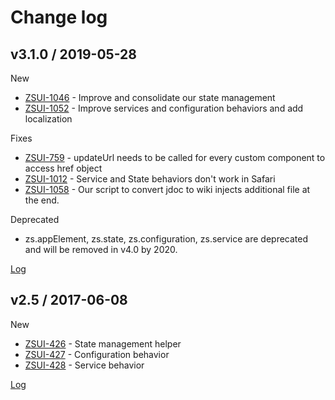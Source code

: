 
# Change log
## v3.1.0 / 2019-05-28

New

* [ZSUI-1046](https://zsassociates.atlassian.net/browse/ZSUI-1046) - Improve and consolidate our state management
* [ZSUI-1052](https://zsassociates.atlassian.net/browse/ZSUI-1052) - Improve services and configuration behaviors and add localization  
   
Fixes

* [ZSUI-759](https://zsassociates.atlassian.net/browse/ZSUI-759) - updateUrl needs to be called for every custom component to access href object
* [ZSUI-1012](https://zsassociates.atlassian.net/browse/ZSUI-1012) - Service and State behaviors don't work in Safari
* [ZSUI-1058](https://zsassociates.atlassian.net/browse/ZSUI-1058) - Our script to convert jdoc to wiki injects additional file at the end.
  
Deprecated

* zs.appElement, zs.state, zs.configuration, zs.service are deprecated and will be removed in v4.0 by 2020.

[Log](https://zsassociates.atlassian.net/projects/ZSUI/versions/37976/tab/release-report-all-issues)
  
## v2.5 / 2017-06-08

New

* [ZSUI-426](https://zsassociates.atlassian.net/browse/ZSUI-426) - State management helper
* [ZSUI-427](https://zsassociates.atlassian.net/browse/ZSUI-427) - Configuration behavior
* [ZSUI-428](https://zsassociates.atlassian.net/browse/ZSUI-428) - Service behavior

[Log](https://zsassociates.atlassian.net/projects/ZSUI/versions/33802/tab/release-report-all-issues)
